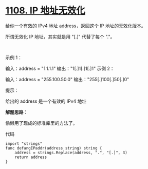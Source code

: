 # [1108. IP 地址无效化](https://leetcode-cn.com/problems/defanging-an-ip-address/)

给你一个有效的 IPv4 地址 address，返回这个 IP 地址的无效化版本。

所谓无效化 IP 地址，其实就是用 "[.]" 代替了每个 "."。

 

示例 1：

输入：address = "1.1.1.1"
输出："1[.]1[.]1[.]1"
示例 2：

输入：address = "255.100.50.0"
输出："255[.]100[.]50[.]0"
 

提示：

给出的 address 是一个有效的 IPv4 地址


**解题思路：**

偷懒用了现成的标准库里的方法了。

代码

```
import "strings"
func defangIPaddr(address string) string {
    address = strings.Replace(address, ".", "[.]", 3)
    return address
}
```